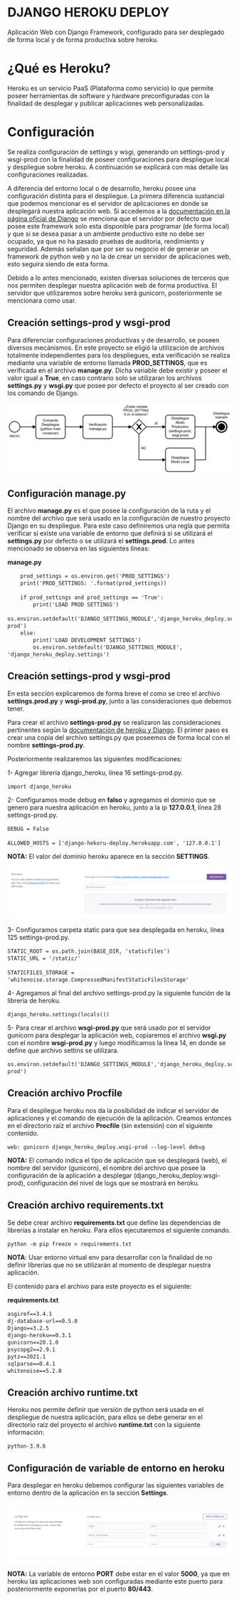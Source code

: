 # DJANGO HEROKU DEPLOY

Aplicación Web con Django Framework, configurado para ser desplegado de forma local y de forma productiva sobre heroku.

# ¿Qué es Heroku?

Heroku es un servicio PaaS (Plataforma como servicio) lo que permite poseer herramientas de software y hardware preconfiguradas
con la finalidad de desplegar y publicar aplicaciones web personalizadas.

# Configuración

Se realiza configuración de settings y wsgi, generando un settings-prod y wsgi-prod con la finalidad de poseer configuraciones para despliegue local y despliegue sobre heroku. A continuación se explicará con más detalle las configuraciones realizadas.

A diferencia del entorno local o de desarrollo, heroku posee una configuración distinta para el despliegue. La primera diferencia sustancial que podemos mencionar es el servidor de aplicaciones en donde se desplegará nuestra aplicación web. Si accedemos a la [documentación en la página oficial de Django](https://docs.djangoproject.com/en/dev/ref/django-admin/#runserver) se menciona que el servidor por defecto que posee este framework solo esta disponible para programar (de forma local) y que si se desea pasar a un ambiente productivo este no debe ser ocupado, ya que no ha pasado pruebas de auditoria, rendimiento y seguridad. Además señalan que por ser su negocio el de generar un framework de python web y no la de crear un servidor de aplicaciones web, esto seguira siendo de esta forma.

Debido a lo antes mencionado, existen diversas soluciones de terceros que nos permiten desplegar nuestra aplicación web de forma productiva. El servidor que utilizaremos sobre heroku será gunicorn, posteriormente se mencionara como usar.

## Creación settings-prod y wsgi-prod

Para diferenciar configuraciones productivas y de desarrollo, se poseen diversos mecánismos. En este proyecto se eligió la utilización de archivos totalmente independientes para los despliegues, esta verificación se realiza mediante una variable de entorno llamada **PROD_SETTINGS**, que es verificada en el archivo **manage.py**. Dicha variable debe existir y poseer el valor igual a **True**, en caso contrario solo se utilizaran los archivos **settings.py** y **wsgi.py** que posee por defecto el proyecto al ser creado con los comando de Django.

![image](django-deploy.png)

## Configuración manage.py

El archivo **manage.py** es el que posee la configuración de la ruta y el nombre del archivo que será usado en la configuración de nuestro proyecto Django en su despliegue. Para este caso definiremos una regla que permita verificar si existe una variable de entorno que definirá si se utilizará el **settings.py** por defecto o se utilizará el **settings.prod**. Lo antes mencionado se observa en las siguientes líneas:

**manage.py**
```
    prod_settings = os.environ.get('PROD_SETTINGS')
    print('PROD_SETTINGS: '.format(prod_settings))

    if prod_settings and prod_settings == 'True':
        print('LOAD PROD SETTINGS')
        os.environ.setdefault('DJANGO_SETTINGS_MODULE','django_heroku_deploy.settings-prod')
    else:
        print('LOAD DEVELOPMENT SETTINGS')
        os.environ.setdefault('DJANGO_SETTINGS_MODULE', 'django_heroku_deploy.settings')
```

## Creación settings-prod y wsgi-prod

En esta sección explicaremos de forma breve el como se creo el archivo **settings.prod.py** y **wsgi-prod.py**, junto a las consideraciones que debemos tener.

Para crear el archivo **settings-prod.py** se realizaron las consideraciones pertinentes según la [documentación de heroku y Django](https://devcenter.heroku.com/categories/working-with-django). El primer paso es crear una copia del archivo settings.py que poseemos de forma local con el nombre **settings-prod.py**.

Posteriormente realizaremos las siguientes modificaciones:

1- Agregar librería django_heroku, línea 16 settings-prod.py.

```
import django_heroku
```

2- Configuramos mode debug en **falso** y agregamos el dominio que se genero para nuestra aplicación en heroku, junto a la ip **127.0.0.1**, línea 28 settings-prod.py.

```
DEBUG = False

ALLOWED_HOSTS = ['django-hekoru-deploy.herokuapp.com', '127.0.0.1']
```

**NOTA:** El valor del dominio heroku aparece en la sección **SETTINGS**.

![image](django-domain-heroku.png)

3- Configuramos carpeta static para que sea desplegada en heroku, línea 125 settings-prod.py.

```
STATIC_ROOT = os.path.join(BASE_DIR, 'staticfiles')
STATIC_URL = '/static/'

STATICFILES_STORAGE = 'whitenoise.storage.CompressedManifestStaticFilesStorage'
```

4- Agregamos al final del archivo settings-prod.py la siguiente función de la libreria de heroku.

```
django_heroku.settings(locals())
```

5- Para crear el archivo **wsgi-prod.py** que será usado por el servidor gunicorn para desplegar la aplicación web, copiaremos el archivo **wsgi.py** con el nombre **wsgi-prod.py** y luego modificamos la línea 14, en donde se define que archivo settins se utilizara.

```
os.environ.setdefault('DJANGO_SETTINGS_MODULE','django_heroku_deploy.settings-prod')
```

## Creación archivo Procfile

Para el despliegue heroku nos da la posibilidad de indicar el servidor de aplicaciones y el comando de ejecución de la aplicación. Creamos entonces en el directorio raíz el archivo **Procfile** (sin extensión) con el siguiente contenido.

```
web: gunicorn django_heroku_deploy.wsgi-prod --log-level debug
```

**NOTA:** El comando indica el tipo de aplicación que se desplegará (web), el nombre del servidor (gunicorn), el nombre del archivo que posee la configuración de la aplicación a desplegar (django_heroku_deploy.wsgi-prod), configuración del nivel de logs que se mostrará en heroku.


## Creación archivo requirements.txt

Se debe crear archivo **requirements.txt** que define las dependencias de librerías a instalar en heroku. Para ellos ejecutaremos el siguiente comando.

```
python -m pip freeze > requirements.txt
```

**NOTA**: Usar entorno virtual env para desarrollar con la finalidad de no definir librerías que no se utilizarán al momento de desplegar nuestra aplicación.


El contenido para el archivo para este proyecto es el siguiente:

**requirements.txt**

```
asgiref==3.4.1
dj-database-url==0.5.0
Django==3.2.5
django-heroku==0.3.1
gunicorn==20.1.0
psycopg2==2.9.1
pytz==2021.1
sqlparse==0.4.1
whitenoise==5.2.0
```

## Creación archivo runtime.txt

Heroku nos permite definir que versión de python será usada en el despliegue de nuestra aplicación, para ellos se debe generar en el directorio raíz del proyecto el archivo **runtime.txt** con la siguiente información:

```
python-3.9.6
```
## Configuración de variable de entorno en heroku

Para desplegar en heroku debemos configurar las siguientes variables de entorno dentro de la aplicación en la sección **Settings**.

![image](django-env-heroku.png)

**NOTA:** La variable de entorno **PORT** debe estar en el valor **5000**, ya que en heroku las aplicaciones web son configuradas mediante este puerto para posteriormente exponerlas por el puerto **80/443**.